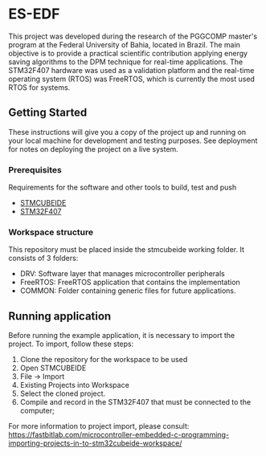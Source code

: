 # ES-EDF

This project was developed during the research of the PGGCOMP master's program at the Federal University of Bahia, located in Brazil. The main objective is to provide a practical scientific contribution applying energy saving algorithms to the DPM technique for real-time applications. The STM32F407 hardware was used as a validation platform and the real-time operating system (RTOS) was FreeRTOS, which is currently the most used RTOS for systems.

## Getting Started

These instructions will give you a copy of the project up and running on
your local machine for development and testing purposes. See deployment
for notes on deploying the project on a live system.

### Prerequisites

Requirements for the software and other tools to build, test and push 
- [STMCUBEIDE](https://www.st.com/en/development-tools/stm32cubeide.html)
- [STM32F407](https://www.st.com/en/evaluation-tools/stm32f4discovery.html#overview)

### Workspace structure

This repository must be placed inside the stmcubeide working folder. It consists of 3 folders:
- DRV: Software layer that manages microcontroller peripherals
- FreeRTOS: FreeRTOS application that contains the implementation
- COMMON: Folder containing generic files for future applications.

## Running application

Before running the example application, it is necessary to import the project. To import, follow these steps:
1) Clone the repository for the workspace to be used
2) Open STMCUBEIDE
3) File -> Import
4) Existing Projects into Workspace
5) Select the cloned project.
6) Compile and record in the STM32F407 that must be connected to the computer;

For more information to project import, please consult: https://fastbitlab.com/microcontroller-embedded-c-programming-importing-projects-in-to-stm32cubeide-workspace/

